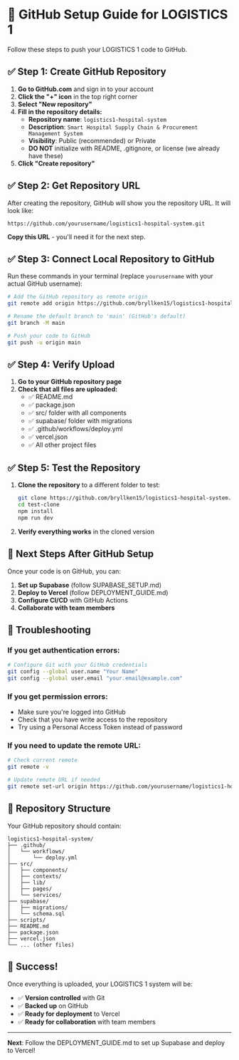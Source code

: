 # 🐙 GitHub Setup Guide for LOGISTICS 1

Follow these steps to push your LOGISTICS 1 code to GitHub.

## ✅ Step 1: Create GitHub Repository

1. **Go to GitHub.com** and sign in to your account
2. **Click the "+" icon** in the top right corner
3. **Select "New repository"**
4. **Fill in the repository details:**
   - **Repository name**: `logistics1-hospital-system`
   - **Description**: `Smart Hospital Supply Chain & Procurement Management System`
   - **Visibility**: Public (recommended) or Private
   - **DO NOT** initialize with README, .gitignore, or license (we already have these)
5. **Click "Create repository"**

## ✅ Step 2: Get Repository URL

After creating the repository, GitHub will show you the repository URL. It will look like:
```
https://github.com/yourusername/logistics1-hospital-system.git
```

**Copy this URL** - you'll need it for the next step.

## ✅ Step 3: Connect Local Repository to GitHub

Run these commands in your terminal (replace `yourusername` with your actual GitHub username):

```bash
# Add the GitHub repository as remote origin
git remote add origin https://github.com/bryllken15/logistics1-hospital-system.git

# Rename the default branch to 'main' (GitHub's default)
git branch -M main

# Push your code to GitHub
git push -u origin main
```

## ✅ Step 4: Verify Upload

1. **Go to your GitHub repository page**
2. **Check that all files are uploaded:**
   - ✅ README.md
   - ✅ package.json
   - ✅ src/ folder with all components
   - ✅ supabase/ folder with migrations
   - ✅ .github/workflows/deploy.yml
   - ✅ vercel.json
   - ✅ All other project files

## ✅ Step 5: Test the Repository

1. **Clone the repository** to a different folder to test:
   ```bash
   git clone https://github.com/bryllken15/logistics1-hospital-system.git test-clone
   cd test-clone
   npm install
   npm run dev
   ```

2. **Verify everything works** in the cloned version

## 🚀 Next Steps After GitHub Setup

Once your code is on GitHub, you can:

1. **Set up Supabase** (follow SUPABASE_SETUP.md)
2. **Deploy to Vercel** (follow DEPLOYMENT_GUIDE.md)
3. **Configure CI/CD** with GitHub Actions
4. **Collaborate with team members**

## 🔧 Troubleshooting

### If you get authentication errors:
```bash
# Configure Git with your GitHub credentials
git config --global user.name "Your Name"
git config --global user.email "your.email@example.com"
```

### If you get permission errors:
- Make sure you're logged into GitHub
- Check that you have write access to the repository
- Try using a Personal Access Token instead of password

### If you need to update the remote URL:
```bash
# Check current remote
git remote -v

# Update remote URL if needed
git remote set-url origin https://github.com/yourusername/logistics1-hospital-system.git
```

## 📝 Repository Structure

Your GitHub repository should contain:

```
logistics1-hospital-system/
├── .github/
│   └── workflows/
│       └── deploy.yml
├── src/
│   ├── components/
│   ├── contexts/
│   ├── lib/
│   ├── pages/
│   └── services/
├── supabase/
│   ├── migrations/
│   └── schema.sql
├── scripts/
├── README.md
├── package.json
├── vercel.json
└── ... (other files)
```

## 🎉 Success!

Once everything is uploaded, your LOGISTICS 1 system will be:
- ✅ **Version controlled** with Git
- ✅ **Backed up** on GitHub
- ✅ **Ready for deployment** to Vercel
- ✅ **Ready for collaboration** with team members

---

**Next**: Follow the DEPLOYMENT_GUIDE.md to set up Supabase and deploy to Vercel!
